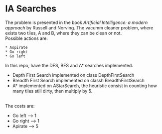 # IA Searches

The problem is presented in the book <i>Artificial Intelligence: a modern approach</i> by Russell and Norving.
The vacumm cleaner problem, where exists two tiles, A and B, where they can be clean or not. <br>
Possible actions are:

    * Aspirate
    * Go right
    * Go left

In this repo, have the DFS, BFS and A* searches implemented.

   * Depth First Search implemented on class DepthFirstSearch
   * Breadth First Search implemented on classh BreadthFirstSearch
   * A* implemented on AStarSearch, the heuristic consist in counting how many tiles still dirty, then multiply by 5.

<br>
The costs are:
   
   * Go left  --> 1
   * Go right --> 1
   * Apirate  --> 5
